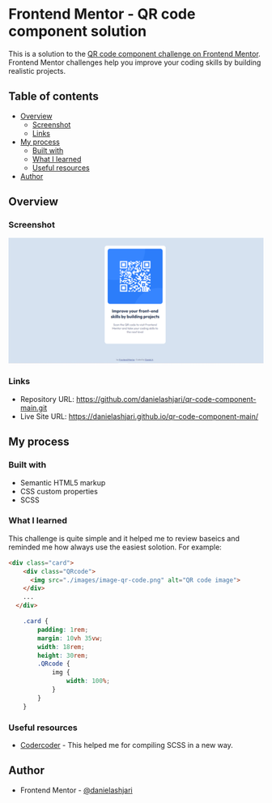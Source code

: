 # Frontend Mentor - QR code component solution

This is a solution to the [QR code component challenge on Frontend Mentor](https://www.frontendmentor.io/challenges/qr-code-component-iux_sIO_H). Frontend Mentor challenges help you improve your coding skills by building realistic projects. 

## Table of contents

- [Overview](#overview)
  - [Screenshot](#screenshot)
  - [Links](#links)
- [My process](#my-process)
  - [Built with](#built-with)
  - [What I learned](#what-i-learned)
  - [Useful resources](#useful-resources)
- [Author](#author)


## Overview

### Screenshot

![](./images/Project%20Screenshot%20.png)


### Links

- Repository URL: <https://github.com/danielashjari/qr-code-component-main.git>
- Live Site URL: <https://danielashjari.github.io/qr-code-component-main/>

## My process

### Built with

- Semantic HTML5 markup
- CSS custom properties
- SCSS


### What I learned

This challenge is quite simple and it helped me to review baseics and reminded me how always use the easiest solotion. 
For example:

```html
<div class="card">
    <div class="QRcode">
      <img src="./images/image-qr-code.png" alt="QR code image">
    </div>
    ...
  </div>
```

```css
    .card {
        padding: 1rem;
        margin: 10vh 35vw;
        width: 18rem;
        height: 30rem;
        .QRcode {
            img {
                width: 100%;
            }
        }
    }
```


### Useful resources

- [Codercoder](https://www.youtube.com/c/TheCoderCoder) - This helped me for compiling SCSS in a new way.


## Author

- Frontend Mentor - [@danielashjari](https://www.frontendmentor.io/profile/danielashjari)


